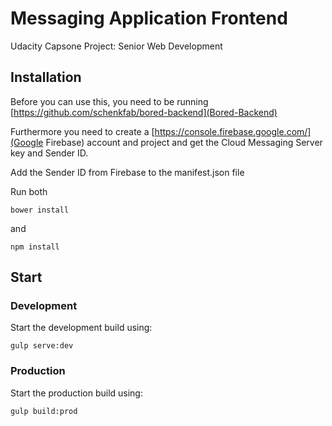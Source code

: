 # Messaging Application Frontend
Udacity Capsone Project: Senior Web Development

## Installation
Before you can use this, you need to be running [https://github.com/schenkfab/bored-backend](Bored-Backend)

Furthermore you need to create a [https://console.firebase.google.com/](Google Firebase) account and project and get the Cloud Messaging Server key and Sender ID.

Add the Sender ID from Firebase to the manifest.json file

Run both 
```
bower install
```
and
```
npm install
```

## Start
### Development
Start the development build using:
```
gulp serve:dev
```
### Production
Start the production build using:
```
gulp build:prod
```